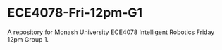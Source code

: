 # ECE4078-Fri-12pm-G1
A repository for Monash University ECE4078 Intelligent Robotics Friday 12pm Group 1.
